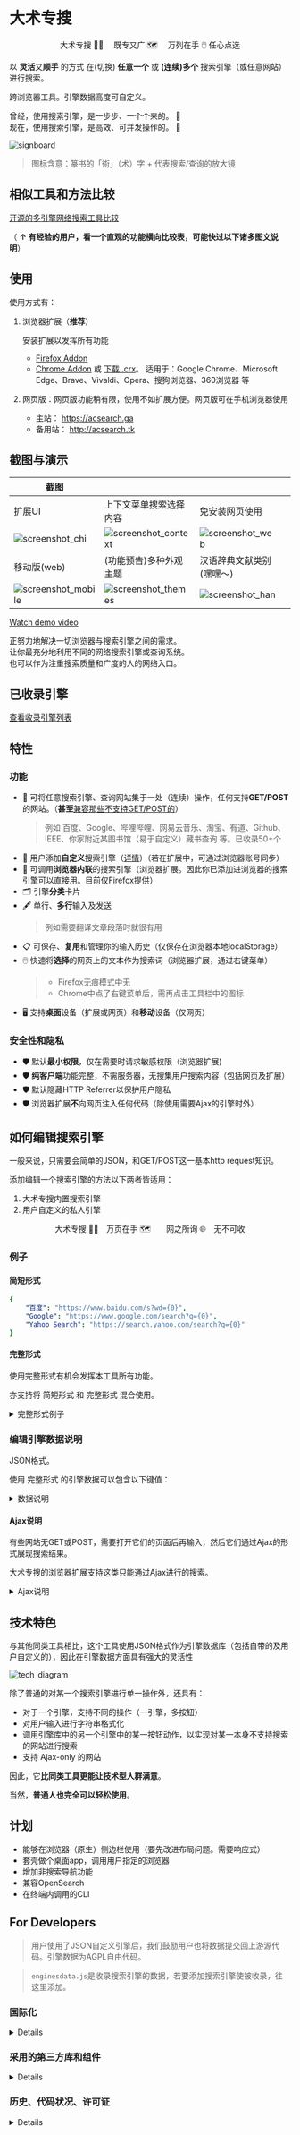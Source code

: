 # 大术专搜

<p align="center">大术专搜 👨‍💻　 既专又广 🗺️　 万列在手 🖱️ 任心点选</p>

以 **灵活**又**顺手** 的方式 在(切换) **任意一个** 或 **(连续)多个** 搜索引擎（或任意网站）进行搜索。

跨浏览器工具。引擎数据高度可自定义。

曾经，使用搜索引擎，是一步步、一个个来的。 🐢<br>
现在，使用搜索引擎，是高效、可并发操作的。 🚀

![signboard](https://gitlab.com/garywill/bigSearch/-/raw/screenshot/signboard.jpg)

> 图标含意：篆书的「術」（术）字 + 代表搜索/查询的放大镜

## 相似工具和方法比较

[开源的多引擎网络搜索工具比较](https://github.com/garywill/BigSearch/blob/list/list.md)

（ **↑ 有经验的用户，看一个直观的功能横向比较表，可能快过以下诸多图文说明**）

## 使用

使用方式有：
   
1. 浏览器扩展（**推荐**）
   
   安装扩展以发挥所有功能
   
   - [Firefox Addon](https://addons.mozilla.org/firefox/addon/big-search/) 
   - [Chrome Addon](https://chrome.google.com/webstore/detail/big-search/ojcnjeigmgjaiolalpapfnmmhdmpjhfb) 或 [下载 .crx](https://gitlab.com/garywill/releaseapps-dl/-/tree/main)。 适用于：Google Chrome、Microsoft Edge、Brave、Vivaldi、Opera、搜狗浏览器、360浏览器 等 

2. 网页版：网页版功能稍有限，使用不如扩展方便。网页版可在手机浏览器使用
   - 主站： https://acsearch.ga
   - 备用站： http://acsearch.tk
   
   
   
## 截图与演示

| 截图                                                                                |                                                                                           |                                                                                   |                                                                                         |
| --------------------------------------------------------------------------------- | ----------------------------------------------------------------------------------------- | --------------------------------------------------------------------------------- | --------------------------------------------------------------------------------------- |
| 扩展UI  | 上下文菜单搜索选择内容 | 免安装网页使用 |
| ![screenshot_chi](https://gitlab.com/garywill/bigSearch/-/raw/screenshot/chi.jpg) | ![screenshot_context](https://gitlab.com/garywill/bigSearch/-/raw/screenshot/context.png) | ![screenshot_web](https://gitlab.com/garywill/bigSearch/-/raw/screenshot/web.jpg) |
| 移动版(web) | (功能预告)多种外观主题 | 汉语辞典文献类别(嘿嘿～) |
| ![screenshot_mobile](https://gitlab.com/garywill/bigSearch/-/raw/screenshot/mobile.jpg) | ![screenshot_themes](https://gitlab.com/garywill/bigSearch/-/raw/screenshot/themes.jpg) | ![screenshot_han](https://gitlab.com/garywill/bigSearch/-/raw/screenshot/han.jpg)  |

[Watch demo video](https://www.youtube.com/watch?v=hn5BkviAyvQ)

正努力地解决一切浏览器与搜索引擎之间的需求。<br>
让你最充分地利用不同的网络搜索引擎或查询系统。<br>
也可以作为注重搜索质量和广度的人的网络入口。

## 已收录引擎

[查看收录引擎列表](https://github.com/garywill/BigSearch/blob/list/list.md#list-of-build-in-search-engines-in-big-search)

## 特性

### 功能

- 🔎 可将任意搜索引擎、查询网站集于一处（连续）操作，任何支持**GET/POST**的网站。（**甚至**[兼容那些不支持GET/POST的](#Ajax说明)）
  > 例如 百度、Google、哔哩哔哩、网易云音乐、淘宝、有道、Github、IEEE、你家附近某图书馆（易于自定义）藏书查询 等。已收录50+个
- 🔎 用户添加**自定义**搜索引擎（[详情](#如何编辑搜索引擎)）（若在扩展中，可通过浏览器账号同步）
- 🔎 可调用**浏览器内联**的搜索引擎（浏览器扩展。因此你已添加进浏览器的搜索引擎可以直接用。目前仅Firefox提供）
- 🗂️ 引擎**分类**卡片
- 🖋️ 单行、**多行**输入及发送
  > 例如需要翻译文章段落时就很有用
- 📋 可保存、**复用**和管理你的输入历史（仅保存在浏览器本地localStorage）
- 🖱️ 快速将**选择**的网页上的文本作为搜索词（浏览器扩展，通过右键菜单）
  > - Firefox无痕模式中无
  > - Chrome中点了右键菜单后，需再点击工具栏中的图标
- 🖥️ 支持**桌面**设备（扩展或网页）和**移动**设备（仅网页）

### 安全性和隐私

  - 🛡️ 默认**最小权限**，仅在需要时请求敏感权限（浏览器扩展)
  - 🛡️ **纯客户端**功能完整，不需服务器，无搜集用户搜索内容（包括网页及扩展）
  - 🛡️ 默认隐藏HTTP Referrer以保护用户隐私
  - 🛡️ 浏览器扩展**不**向网页注入任何代码（除使用需要Ajax的引擎时外）

## 如何编辑搜索引擎

一般来说，只需要会简单的JSON，和GET/POST这一基本http request知识。

添加编辑一个搜索引擎的方法以下两者皆适用：
  1. 大术专搜内置搜索引擎
  1. 用户自定义的私人引擎

<p align="center">大术专搜 👨‍💻　万页在手 🗺️　　网之所询 🌐　无不可收</p>
  
### 例子

#### 简短形式

```yaml
{
    "百度": "https://www.baidu.com/s?wd={0}",
    "Google": "https://www.google.com/search?q={0}",
    "Yahoo Search": "https://search.yahoo.com/search?q={0}"
}
```

#### 完整形式

使用完整形式有机会发挥本工具所有功能。

亦支持将 简短形式 和 完整形式 混合使用。

<details>
<summary>完整形式例子</summary>

```yaml
{
    "yahoo": {
        "dname": "Yahoo Search",
        "addr": "https://search.yahoo.com",
        "action": "https://search.yahoo.com/search",
        "kw_key": "q"
    },

    "google": {
        "dname": "Google",
        "addr": "https://www.google.com",
        "action": "https://www.google.com/search",
        "kw_key": "q",
        "btns": {
            "search": {
                "label": "Google Search"
            },
            "lucky": {
                "label": "I'm Feeling Lucky",
                "params": [
                    {"key":"btnI", "val": "1"}
                ]
            }
        }
    },

    "label_cptsw" : { "lstr": "Computer Software" },
    "flathub": {
        "dname": "Flathub",
        "addr": "https://flathub.org/apps",
        "btns": {
            "search": {
                "label": "Search",
                "full_url": "https://flathub.org/apps/search/{0}"
            }
        }
    },

    "label_mbap" : { "lstr": "Mobile App" },
    "itunesapps": {
        "dname": "iTunes Apps (Google)",
        "addr": "https://www.apple.com/itunes/charts/free-apps/",
        "btns": {
            "search_apps": {
                "label": "Search Apps",
                "use_other_engine": {
                    "engine": "google",
                    "btn": "search"
                },
                "kw_format": "{0} site:apple.com/*app"
            }
        }
    },
    
    "label_usaj": { "lstr": "Engine with Ajax" },
    "chrome_ext_dev": {
        "dname": "Chrome Ext Dev Doc",
        "addr": "https://developer.chrome.com/docs/extensions/reference/",
        "action": "https://developer.chrome.com/docs/extensions/reference/",
        "ajax": ".search-box__input"
    }
}
```

</details>

### 编辑引擎数据说明

JSON格式。

使用 完整形式 的引擎数据可以包含以下键值：

<details>
<summary>数据说明</summary>

```yaml
// # 按钮之下的某些键值可覆盖引擎名下的键值
{
    "引擎名": {
        "dname": "引擎显示名字", 
        "addr": "主页URL", 
        "tip": "引擎提示文字",  // # 可选
        "action": "默认操作url", 
        // # 例如，https://search-engine.com/search?q=输入内容，
        // # 则action为https://search-engine.com/search
        "kw_key": "query string中关键字的键名", // # 上例中，此处为q
        "allow_referer": false, // # false(default)/true 可选
        "method": "get/post",  // # 默认为get
        "charset": "UTF-8/gb2312/gb18030/big5/....", // # 默认UTF-8
        "kw_replace": [ [" ", "-"] ] ,  // # 可选，关键字中需要替换的字符，此例将空格替换为'-'
        "kw_format": "格式化关键字{0}后的样子", // # 可选. {0}即常见的%s

        "btns": {  // # 若没有此项，则显示一个"搜索"按钮，点击按钮为默认行动
            "按钮名": {
                "label": "按钮显示文字",
                "btn_tip": "提示文字",
                "params":[   // # 可选，该操作所需的query string中关键字之外的键和值
                    {"key": "键", "val": "值"},
                    // # 例如，https://search-engine.com/search?q=输入内容&option=searchall
                    // # 则 {key: "option", val: "searchall"},
                ],
                "full_url": "http://www.example.com/search/{0}",   // # 可选，使用get method时的整个url
                "use_other_engine": {   // # 可选，使用另一个引擎来操作
                    "source": "bigsearch/user/browser",   // # 可选，另一个引擎的数据来源（3个可能来源数据库）：大术专搜内建库（缺省）/用户自定库/浏览器内置库
                    "engine": "引擎名", 
                    "btn": "按钮名"    // # 可选。无则使用第一个按钮
                },
                "ajax": ......  // # 可选。详见专门的Ajax说明
            },

        }
    },
    ......
};
```

</details>

#### Ajax说明

有些网站无GET或POST，需要打开它们的页面后再输入，然后它们通过Ajax的形式展现搜索结果。

大术专搜的浏览器扩展支持这类只能通过Ajax进行的搜索。

<details>
<summary>Ajax说明</summary>

例1：指定输入框的querySelector，并进行关键词输入，模拟回车动作

```yaml
"ajax": "#search-box-input"
```

例2：先延时2s，输入，再延时1s，然后模拟点击按钮

```yaml
"ajax": [2000, "#search-box-input", 1000, "#submit-button"]
```

</details>

## 技术特色

与其他同类工具相比，这个工具使用JSON格式作为引擎数据库（包括自带的及用户自定义的），因此在引擎数据方面具有强大的灵活性

![tech_diagram](https://gitlab.com/garywill/bigSearch/-/raw/screenshot/tech.png)

除了普通的对某一个搜索引擎进行单一操作外，还具有：

- 对于一个引擎，支持不同的操作（一引擎，多按钮）
- 对用户输入进行字符串格式化
- 调用引擎库中的另一个引擎中的某一按钮动作，以实现对某一本身不支持搜索的网站进行搜索
- 支持 Ajax-only 的网站

因此，它**比同类工具更能让技术型人群满意**。

当然，**普通人也完全可以轻松使用**。

## 计划

- 能够在浏览器（原生）侧边栏使用（要先改进布局问题。需要响应式）
- 套壳做个桌面app，调用用户指定的浏览器
- 增加非搜索导航功能
- 兼容OpenSearch
- 在终端内调用的CLI

## For Developers

> 用户使用了JSON自定义引擎后，我们鼓励用户也将数据提交回上游源代码。引擎数据为AGPL自由代码。

> `enginesdata.js`是收录搜索引擎的数据，若要添加搜索引擎使被收录，往这里添加。

### 国际化

<details>

因为目前只有中英2种语言，尚未使用任何框架，只用了一个简单函数实现多语言。

对于要多语言的字符串（单独是英文也行），使用JS函数`i18n()`，其输入参数可以是：

- 一个字符串数组（仅中文及英文两种语言时用）。`[0]`内为中文，`[1]`内为英文
- 一个Object如 `{zh: "这是中文, en: "这是英文", fr: "这是法文"}`

该函数执行时会返回对应语言的一个字符串

如果你想添加一个仅针对某一语言用户的搜索引擎，可以在引擎数据中使用`visible_lang`，以使它只对某语言可见。

</details>

### 采用的第三方库和组件

<details>

- [LZ-UTF8.js](https://github.com/rotemdan/lzutf8.js) (compression)
  
  ```
  Copyright (c) 2021, Rotem Dan
  Released under the MIT license.
  ```
- [Floggy Lake](https://www.pexels.com/photo/foggy-lake-2166695/) (background photo)
  
  by Quang Nguyen Vinh
  
- [Unicons icon](https://github.com/Iconscout/unicons) 

  Unicons by [Iconscout](https://iconscout.com/)
  
</details>

### 历史、代码状况、许可证

<details>

这工具的代码一部分最早可追溯到2008年左右。2015年首次将网页功能发布在网上可公开使用。2020年代初，才发现webExtension和JS已经标准化，于是做出了浏览器扩展版本。（是的，慢慢地发展，不是全职的）

核心部分有过重构。尽管UI部分有些代码不能叫很好，但**这个东西一直很好用**。喜欢还请不吝Star🌟。

已给了搜索引擎数据`enginesdata.js`AGPL自由许可（欢迎来添加引擎数据哦🌱。或者，你觉得有什么比AGPL更适合这些数据的许可🍀）。若需要整个项目的自由许可，欢迎讨论💚（open an issue）。

[Change log](https://addons.mozilla.org/firefox/addon/big-search/versions/)

</details>
